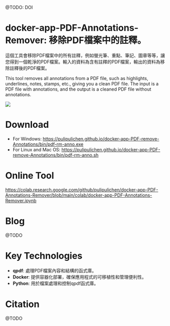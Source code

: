 @TODO: DOI

# docker-app-PDF-Annotations-Remover: 移除PDF檔案中的註釋。

這個工具會移除PDF檔案中的所有註釋，例如螢光筆、重點、筆記、圖章等等，讓您得到一個乾淨的PDF檔案。輸入的資料為含有註釋的PDF檔案，輸出的資料為移除註釋後的PDF檔案。

This tool removes all annotations from a PDF file, such as highlights, underlines, notes, stamps, etc., giving you a clean PDF file. The input is a PDF file with annotations, and the output is a cleaned PDF file without annotations.

![](https://blogger.googleusercontent.com/img/a/AVvXsEjkXCHY9rlOqgCLxeTERVNml4WVCo-SewYkra3Y07CLS_KPdI16lxJtYDna1y5XFdQm_19zJsygYve07B_c05mFZvDwZTUGIC5kOnxi2OGbihI7heQ3kEXLgkBDBYxL9GYzjmaeweMRWO--eJClOzL1SpizQDWlQKvdop5xZ4l1z5F_fSwWGVlFuA)

# Download

- For Windows: https://pulipulichen.github.io/docker-app-PDF-remove-Annotations/bin/pdf-rm-anno.exe
- For Linux and Mac OS: https://pulipulichen.github.io/docker-app-PDF-remove-Annotations/bin/pdf-rm-anno.sh


# Online Tool

https://colab.research.google.com/github/pulipulichen/docker-app-PDF-Annotations-Remover/blob/main/colab/docker-app-PDF-Annotations-Remover.ipynb

# Blog

@TODO

# Key Technologies

- **qpdf**:  處理PDF檔案內容和結構的函式庫。
- **Docker**: 提供容器化部署，確保應用程式的可移植性和管理便利性。
- **Python**:  用於檔案處理和控制qpdf函式庫。

# Citation

@TODO